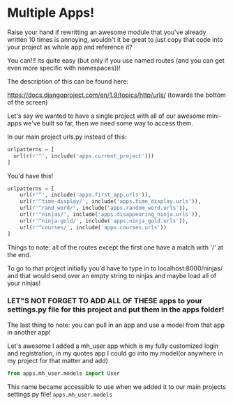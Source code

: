 # Multiple Apps!
Raise your hand if rewritting an awesome module that you've already written 10 times is annoying, wouldn't it be great to just copy that code into your project as whole app and reference it?

You can!!! its quite easy (but only if you use named routes (and you can get even more specific with namespaces))!

The description of this can be found here:

https://docs.djangoproject.com/en/1.9/topics/http/urls/ (towards the bottom of the screen)


Let's say we wanted to have a single project with all of our awesome mini-apps we've built so far, then we need some way to access them.

In our main project urls.py instead of this:

```python
urlpatterns = [
  url(r(r'^', include('apps.current_project')))
]
```

You'd have this!

```python
urlpatterns = [
    url(r'^', include('apps.first_app.urls')),
    url(r'^time-display/', include('apps.time_display.urls')),
    url(r'^rand_word/', include('apps.random_word.urls')),
    url(r'^ninjas/', include('apps.disappearing_ninja.urls')),
    url(r'^ninja-gold/', include('apps.ninja_gold.urls')),
    url(r'^courses/', include('apps.courses.urls'))
]
```

Things to note: all of the routes except the first one have a match with '/' at the end.

To go to that project initially you'd have to type in to localhost:8000/ninjas/  and that would send over an empty string to ninjas and maybe load all of your ninjas!

### LET"S NOT FORGET TO ADD ALL OF THESE apps to your settings.py file for this project and put them in the apps folder!

The last thing to note: you can pull in an app and use a model from that app in another app!

Let's awesome I added a mh_user app which is my fully customized login and registration, in my quotes app I could go into my model(or anywhere in my project for that matter and add)

```python
from apps.mh_user.models import User
```
This name became accessible to use when we added it to our main projects settings.py file!
`apps.mh_user.models`
